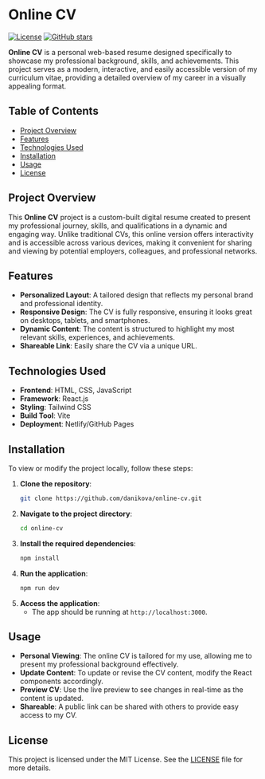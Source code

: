 # Online CV

[![License](https://img.shields.io/badge/License-MIT-blue.svg)](https://opensource.org/licenses/MIT)
[![GitHub stars](https://img.shields.io/github/stars/danikova/online-cv)](https://github.com/danikova/online-cv/stargazers)

**Online CV** is a personal web-based resume designed specifically to showcase my professional background, skills, and achievements. This project serves as a modern, interactive, and easily accessible version of my curriculum vitae, providing a detailed overview of my career in a visually appealing format.

## Table of Contents

- [Project Overview](#project-overview)
- [Features](#features)
- [Technologies Used](#technologies-used)
- [Installation](#installation)
- [Usage](#usage)
- [License](#license)

## Project Overview

This **Online CV** project is a custom-built digital resume created to present my professional journey, skills, and qualifications in a dynamic and engaging way. Unlike traditional CVs, this online version offers interactivity and is accessible across various devices, making it convenient for sharing and viewing by potential employers, colleagues, and professional networks.

## Features

- **Personalized Layout**: A tailored design that reflects my personal brand and professional identity.
- **Responsive Design**: The CV is fully responsive, ensuring it looks great on desktops, tablets, and smartphones.
- **Dynamic Content**: The content is structured to highlight my most relevant skills, experiences, and achievements.
- **Shareable Link**: Easily share the CV via a unique URL.

## Technologies Used

- **Frontend**: HTML, CSS, JavaScript
- **Framework**: React.js
- **Styling**: Tailwind CSS
- **Build Tool**: Vite
- **Deployment**: Netlify/GitHub Pages

## Installation

To view or modify the project locally, follow these steps:

1. **Clone the repository**:
   ```bash
   git clone https://github.com/danikova/online-cv.git
   ```
2. **Navigate to the project directory**:
   ```bash
   cd online-cv
   ```
3. **Install the required dependencies**:
   ```bash
   npm install
   ```
4. **Run the application**:
   ```bash
   npm run dev
   ```
5. **Access the application**:
   - The app should be running at `http://localhost:3000`.

## Usage

- **Personal Viewing**: The online CV is tailored for my use, allowing me to present my professional background effectively.
- **Update Content**: To update or revise the CV content, modify the React components accordingly.
- **Preview CV**: Use the live preview to see changes in real-time as the content is updated.
- **Shareable**: A public link can be shared with others to provide easy access to my CV.

## License

This project is licensed under the MIT License. See the [LICENSE](LICENSE) file for more details.
